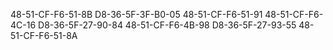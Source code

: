 48-51-CF-F6-51-8B
D8-36-5F-3F-B0-05
48-51-CF-F6-51-91
48-51-CF-F6-4C-16
D8-36-5F-27-90-84
48-51-CF-F6-4B-98
D8-36-5F-27-93-55
48-51-CF-F6-51-8A
